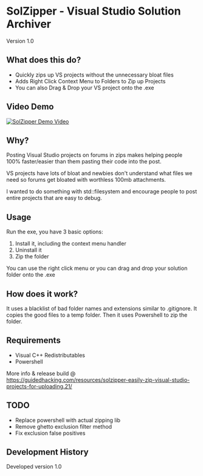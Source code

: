 # SolZipper - Visual Studio Solution Archiver
Version 1.0

## What does this do?

-   Quickly zips up VS projects without the unnecessary bloat files
-   Adds Right Click Context Menu to Folders to Zip up Projects
-   You can also Drag & Drop your VS project onto the .exe

## Video Demo
[![SolZipper Demo Video](http://img.youtube.com/vi/LDdOMEZz4Ik/0.jpg)](https://youtu.be/LDdOMEZz4Ik "SolZipper Demo")

## Why?

Posting Visual Studio projects on forums in zips makes helping people 100% faster/easier than them pasting their code into the post.

VS projects have lots of bloat and newbies don't understand what files we need so forums get bloated with worthless 100mb attachments.

I wanted to do something with std::filesystem and encourage people to post entire projects that are easy to debug.

## Usage

Run the exe, you have 3 basic options:
1.   Install it, including the context menu handler
2.   Uninstall it
3.   Zip the folder

You can use the right click menu or you can drag and drop your solution folder onto the .exe

## How does it work?
It uses a blacklist of bad folder names and extensions similar to .gitignore.  It copies the good files to a temp folder.  Then it uses Powershell to zip the folder.

## Requirements
-   Visual C++ Redistributables
-   Powershell

More info & release build @ https://guidedhacking.com/resources/solzipper-easily-zip-visual-studio-projects-for-uploading.21/

## TODO
*   Replace powershell with actual zipping lib
*   Remove ghetto exclusion filter method
*   Fix exclusion false positives

## Development History
Developed version 1.0